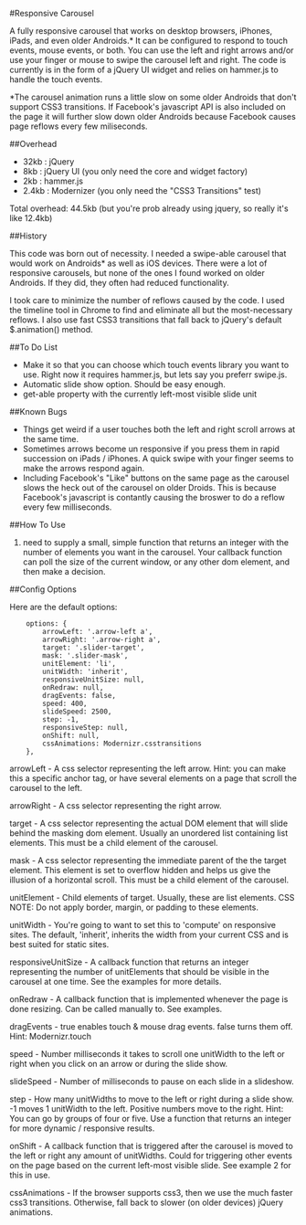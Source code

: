 #Responsive Carousel


A fully responsive carousel that works on desktop browsers, iPhones, iPads, and 
even older Androids.* It can be configured to respond to touch events, mouse 
events, or both.  You can use the left and right arrows and/or use your finger 
or mouse to swipe the carousel left and right.  The code is currently is in the 
form of a jQuery UI widget and relies on hammer.js to handle the touch events.

*The carousel animation runs a little slow on some older Androids that don't 
support CSS3 transitions.  If Facebook's javascript API is also included on the 
page it will further slow down older Androids because Facebook causes page 
reflows every few miliseconds.

##Overhead

- 32kb : jQuery
- 8kb : jQuery UI (you only need the core and widget factory)
- 2kb : hammer.js
- 2.4kb : Modernizer (you only need the "CSS3 Transitions" test)

Total overhead: 44.5kb (but you're prob already using jquery, so really it's like 12.4kb)

##History

This code was born out of necessity. I needed a swipe-able carousel that would 
work on Androids* as well as iOS devices. There were a lot of responsive 
carousels, but none of the ones I found worked on older Androids.  If they did, 
they often had reduced functionality.

I took care to minimize the number of reflows caused by the code.   I used the 
timeline tool in Chrome to find and eliminate all but the most-necessary 
reflows. I also use fast CSS3 transitions that fall back to jQuery's default
$.animation() method.

##To Do List

- Make it so that you can choose which touch events library you want to use.  Right now it requires hammer.js, but lets say you preferr swipe.js.
- Automatic slide show option.  Should be easy enough.
- get-able property with the currently left-most visible slide unit

##Known Bugs

- Things get weird if a user touches both the left and right scroll arrows at the same time.
- Sometimes arrows become un responsive if you press them in rapid succession on iPads / iPhones.  A quick swipe with your finger seems to make the arrows respond again.
- Including Facebook's "Like" buttons on the same page as the carousel slows the heck out of the carousel on older Droids.  This is because Facebook's javascript is contantly causing the broswer to do a reflow every few milliseconds.



##How To Use

1) need to supply a small, simple function that returns an integer with the number of elements you want in the carousel.  Your callback function can poll the size of the current window, or any other dom element, and then make a decision.  


##Config Options

Here are the default options:

        options: {
            arrowLeft: '.arrow-left a',
            arrowRight: '.arrow-right a',
            target: '.slider-target',
            mask: '.slider-mask',
            unitElement: 'li',
            unitWidth: 'inherit',
            responsiveUnitSize: null,
            onRedraw: null,
            dragEvents: false,
			speed: 400,
			slideSpeed: 2500,
			step: -1,
			responsiveStep: null,
			onShift: null,
            cssAnimations: Modernizr.csstransitions
        },

arrowLeft - A css selector representing the left arrow.  Hint:  you can make this a specific anchor tag, or have several elements on a page that scroll the carousel to the left.

arrowRight -  A css selector representing the right arrow.

target -  A css selector representing the actual DOM element that will slide behind the masking dom element.  Usually an unordered list containing list elements. This must be a child element of the carousel.

mask -  A css selector representing the immediate parent of the the target element.  This element is set to overflow hidden and helps us give the illusion of a horizontal scroll. This must be a child element of the carousel.

unitElement -  Child elements of target.  Usually, these are list elements.  CSS NOTE: Do not apply border, margin, or padding to these elements.

unitWidth - You're going to want to set this to 'compute' on responsive sites.   The default, 'inherit', inherits the width from your current CSS and is best suited for static sites.

responsiveUnitSize - A callback function that returns an integer representing the number of unitElements that should be visible in the carousel  at one time.  See the examples for more details.

onRedraw - A callback function that is implemented whenever the page is done resizing.  Can be called manually to.  See examples.

dragEvents - true enables touch & mouse drag events.  false turns them off.  Hint:  Modernizr.touch

speed - Number milliseconds it takes to scroll one unitWidth to the left or right when you click on an arrow or during the slide show.

slideSpeed - Number of milliseconds to pause on each slide in a slideshow.

step - How many unitWidths to move to the left or right during a slide show.  -1 moves 1 unitWidth to the left. Positive numbers move to the right. Hint:  You can go by groups of four or five.  Use a function that returns an integer for more dynamic / responsive results.

onShift - A callback function that is triggered after the carousel is moved to the left or right any amount of unitWidths.  Could for triggering other events on the page based on the current left-most visible slide.  See example 2 for this in use.

cssAnimations -  If the browser supports css3, then we use the much faster css3 transitions.  Otherwise, fall back to slower (on older devices) jQuery animations.